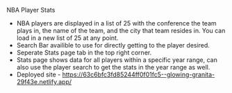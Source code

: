 NBA Player Stats
- NBA players are displayed in a list of 25 with the conference the team plays in, the name of the team, and the city that team resides in. You can load in a new list of 25 at any point.
- Search Bar availible to use for directly getting to the player desired.
- Seperate Stats page tab in the top right corner.
- Stats page shows data for all players within a specific year range, can also use the player search to get the stats in the year range as well.
- Deployed site - https://63c6bfc3fd85244ff0f01fc5--glowing-granita-29f43e.netlify.app/
